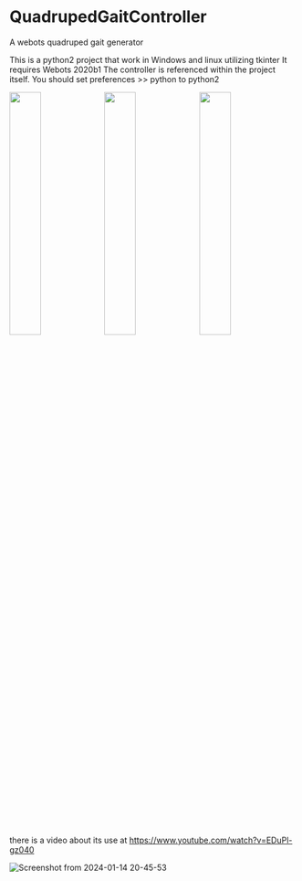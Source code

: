 # QuadrupedGaitController
A webots quadruped gait generator

This is a python2 project that work in Windows and linux utilizing tkinter
It requires Webots 2020b1
The controller is referenced within the project itself. You should set preferences >> python to python2

<img src="media/ezgif-1-3e85706516.gif" width="33%"><img src="media/ezgif-1-94c1b09821.gif" width="33%"><img src="media/ezgif-1-44b11274bd.gif" width="33%">

there is a video about its use at https://www.youtube.com/watch?v=EDuPl-gz040

![Screenshot from 2024-01-14 20-45-53](https://github.com/sujitvasanth/QuadrupedGaitController/assets/18464444/8b57e9c0-15cf-458b-b4b8-92ed182d58bf)

